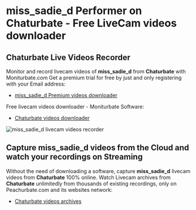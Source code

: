 # miss_sadie_d Performer on Chaturbate - Free LiveCam videos downloader

## Chaturbate Live Videos Recorder

Monitor and record livecam videos of **miss_sadie_d** from **Chaturbate** with Moniturbate.com
Get a premium trial for free by just and only registering with your Email address:
* [miss_sadie_d Premium videos downloader](https://moniturbate.com/request-demo-licence-key.html)

Free livecam videos downloader - Moniturbate Software:
* [Chaturbate videos downloader](https://moniturbate.com/moniturbate-download-software.html)

![miss_sadie_d livecam videos recorder](https://peachurnet.com/templates/moniturbate-software.png)


## Capture miss_sadie_d videos from the Cloud and watch your recordings on Streaming

Without the need of downloading a software, capture **miss_sadie_d** livecam videos from **Chaturbate** 100% online.
Watch Livecam archives from **Chaturbate** unlimitedly from thousands of existing recordings, only on Peachurbate.com and its websites network:
* [Chaturbate videos archives](https://peachurnet.com/)